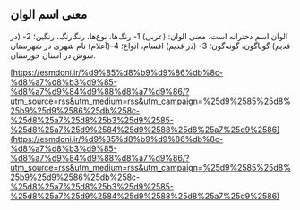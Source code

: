 ## معنی اسم الوان


الوان اسم دخترانه است، معنی الوان: (عربی) 1- رنگ‌ها، نوع‌ها، رنگارنگ، رنگین؛ 2- (در قدیم) گوناگون، گونه‌گون؛ 3- (در قدیم) اقسام، انواع؛ 4-(اَعلام) نام شهری در شهرستان شوش در استان خوزستان.

[https://esmdoni.ir/%d9%85%d8%b9%d9%86%db%8c-%d8%a7%d8%b3%d9%85-%d8%a7%d9%84%d9%88%d8%a7%d9%86/?utm_source=rss&utm_medium=rss&utm_campaign=%25d9%2585%25d8%25b9%25d9%2586%25db%258c-%25d8%25a7%25d8%25b3%25d9%2585-%25d8%25a7%25d9%2584%25d9%2588%25d8%25a7%25d9%2586](https://esmdoni.ir/%d9%85%d8%b9%d9%86%db%8c-%d8%a7%d8%b3%d9%85-%d8%a7%d9%84%d9%88%d8%a7%d9%86/?utm_source=rss&utm_medium=rss&utm_campaign=%25d9%2585%25d8%25b9%25d9%2586%25db%258c-%25d8%25a7%25d8%25b3%25d9%2585-%25d8%25a7%25d9%2584%25d9%2588%25d8%25a7%25d9%2586) 